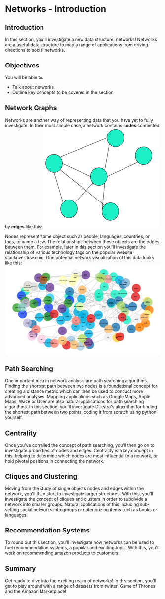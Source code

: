 
# Networks - Introduction

## Introduction

In this section, you'll investigate a new data structure: networks! Networks are a useful data structure to map a range of applications from driving directions to social networks.

## Objectives

You will be able to:
    
* Talk about networks 
* Outline key concepts to be covered in the section

## Network Graphs

Networks are another way of representing data that you have yet to fully investigate. In their most simple case, a network contains **nodes** connected by **edges** like this:
<img src="images/graph.png">

Nodes represent some object such as people, languages, countries, or tags, to name a few. The relationships between these objects are the edges between them. For example, later in this section you'll investigate the relationship of various technology tags on the popular website stackoverflow.com. One potential network visualization of this data looks like this:
<img src="images/stackoverflow_clusters.png">


## Path Searching

One important idea in network analysis are path searching algorithms. Finding the shortest path between two nodes is a foundational concept for creating a distance metric which can then be used to conduct more advanced analyses. Mapping applications such as Google Maps, Apple Maps, Waze or Uber are also natural applications for path searching algorithms. In this section, you'll investigate Dijkstra's algorithm for finding the shortest path between two points, coding it from scratch using python yourself.

## Centrality

Once you've corralled the concept of path searching, you'll then go on to investigate properties of nodes and edges. Centrality is a key concept in this, helping to determine which nodes are most influential to a network, or hold pivotal positions in connecting the network.

## Cliques and Clustering

Moving from the study of single objects nodes and edges within the network, you'll then start to investigate larger structures. With this, you'll investigate the concept of cliques and clusters in order to subdivide a network into smaller groups. Natural applications of this including sub-setting social networks into groups or categorizing items such as books or languages.

## Recommendation Systems

To round out this section, you'll investigate how networks can be used to fuel recommendation systems, a popular and exciting topic. With this, you'll work on recommending amazon products to customers.

## Summary

Get ready to dive into the exciting realm of networks! In this section, you'll get to play around with a range of datasets from twitter, Game of Thrones and the Amazon Marketplace!
